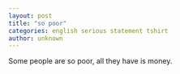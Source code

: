 ```yaml
---
layout: post
title: "so poor"
categories: english serious statement tshirt
author: unknown
---
```

Some people are so poor, all they have is money.
